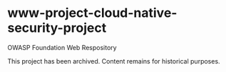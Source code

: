 # www-project-cloud-native-security-project
OWASP Foundation Web Respository

This project has been archived. Content remains for historical purposes.
